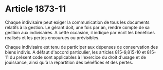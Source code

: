 # Article 1873-11

Chaque indivisaire peut exiger la communication de tous les documents relatifs à la gestion. Le gérant doit, une fois par an, rendre compte de sa gestion aux indivisaires. A cette occasion, il indique par écrit les bénéfices réalisés et les pertes encourues ou prévisibles.

Chaque indivisaire est tenu de participer aux dépenses de conservation des biens indivis. A défaut d'accord particulier, les articles 815-9,815-10 et 815-11 du présent code sont applicables à l'exercice du droit d'usage et de jouissance, ainsi qu'à la répartition des bénéfices et des pertes.

